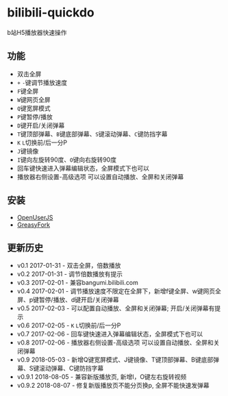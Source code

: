 # bilibili-quickdo
b站H5播放器快速操作

## 功能
- 双击全屏
- ```+``` ```-```键调节播放速度
- ```F```键全屏
- ```W```键网页全屏
- ```Q```键宽屏模式
- ```P```键暂停/播放
- ```D```键开启/关闭弹幕
- ```T```键顶部弹幕、```B```键底部弹幕、```S```键滚动弹幕、```C```键防挡字幕
- ```K``` ```L```切换前/后一分P
- ```J```键镜像
- ```I```键向左旋转90度、```O```键向右旋转90度
- 回车键快速进入弹幕编辑状态，全屏模式下也可以
- 播放器右侧设置-高级选项 可以设置自动播放、全屏和关闭弹幕


## 安装
- [OpenUserJS](https://openuserjs.org/scripts/jeayu/bilibili-H5%E6%92%AD%E6%94%BE%E5%99%A8%E5%BF%AB%E6%8D%B7%E6%93%8D%E4%BD%9C)
- [GreasyFork](https://greasyfork.org/zh-CN/scripts/26939-bilibili-h5%E6%92%AD%E6%94%BE%E5%99%A8%E5%BF%AB%E6%8D%B7%E6%93%8D%E4%BD%9C)

## 更新历史
- v0.1  2017-01-31 - 双击全屏，倍数播放
- v0.2  2017-01-31 - 调节倍数播放有提示
- v0.3  2017-02-01 - 兼容bangumi.bilibili.com
- v0.4  2017-02-01 - 调节播放速度不限定在全屏下，新增f键全屏、w键网页全屏、p键暂停/播放、d键开启/关闭弹幕
- v0.5  2017-02-03 - 可以配置自动播放、全屏和关闭弹幕; 开启/关闭弹幕有提示
- v0.6  2017-02-05 - ```K``` ```L```切换前/后一分P
- v0.7  2017-02-06 - 回车键快速进入弹幕编辑状态，全屏模式下也可以
- v0.8  2017-02-06 - 播放器右侧设置-高级选项 可以设置自动播放、全屏和关闭弹幕
- v0.9  2018-05-03 - 新增Q键宽屏模式、J键镜像、T键顶部弹幕、B键底部弹幕、S键滚动弹幕、C键防挡字幕
- v0.9.1 2018-08-05 - 兼容新版播放页, 新增I，O键左右旋转视频
- v0.9.2 2018-08-07 - 修复新版播放页不能分页换p, 全屏不能快速发弹幕